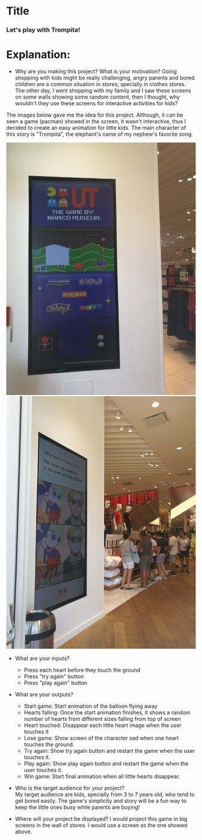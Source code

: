 # Title
### Let's play with Trompita!

# Explanation:
* Why are you making this project? What is your motivation?
Going shopping with kids might be really challenging, angry parents and bored children are a common situation in stores, specially in clothes stores. The other day, I went shopping with my family and I saw these screens on some walls showing some random content, then I thought, why wouldn't they use these screens for interactive activities for kids?

The images below gave me the idea for this project. Although, it can be seen a game (pacman) showed in the screen, it wasn't interactive, thus I decided to create an easy animation for little kids. The main character of this story is "Trompita", the elephant's name of my nephew's favorite song. 

![screen store 1](AssetsElephantEnhanced/ScreenStore1.jpg)
![screen store 2](AssetsElephantEnhanced/ScreenStore2.jpg)

* What are your inputs?
  * Press each heart before they touch the ground
  * Press "try again" button
  * Press "play again" button

* What are your outputs?
  * Start game: Start animation of the balloon flying away
  * Hearts falling: Once the start animation finishes, it shows a random number of hearts from different sizes falling from top of screen
  * Heart touched: Disappear each little heart image when the user touches it
  * Lose game: Show screen of the character sad when one heart touches the ground.
  * Try again: Show try again button and restart the game when the user touches it.
  * Play again: Show play again button and restart the game when the user touches it.
  * Win game: Start final animation when all little hearts disappear.


* Who is the target audience for your project?
<br> My target audience are kids, specially from 3 to 7 years old, who tend to get bored easily. The game's simplicity and story will be a fun way to keep the little ones busy while parents are buying!

* Where will your project be displayed?
I would project this game in big screens in the wall of stores. I would use a screen as the one showed above.
